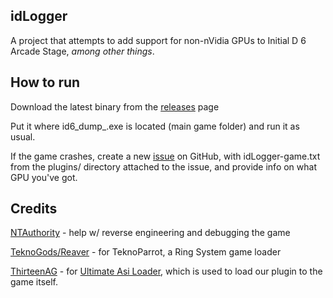 ## idLogger

A project that attempts to add support for non-nVidia GPUs to Initial D 6 Arcade Stage, *among other things*.


## How to run

Download the latest binary from the [releases](https://github.com/avail/idLogger/releases) page

Put it where id6_dump_.exe is located (main game folder) and run it as usual.

If the game crashes, create a new [issue](https://github.com/avail/idLogger/issues) on GitHub, with idLogger-game.txt from the plugins/ directory attached to the issue, and provide info on what GPU you've got.

## Credits

[NTAuthority](//github.com/nta) - help w/ reverse engineering and debugging the game

[TeknoGods/Reaver](//teknogods.com) - for TeknoParrot, a Ring System game loader

[ThirteenAG](//github.com/ThirteenAG) - for [Ultimate Asi Loader](https://github.com/ThirteenAG/Ultimate-ASI-Loader), which is used to load our plugin to the game itself.